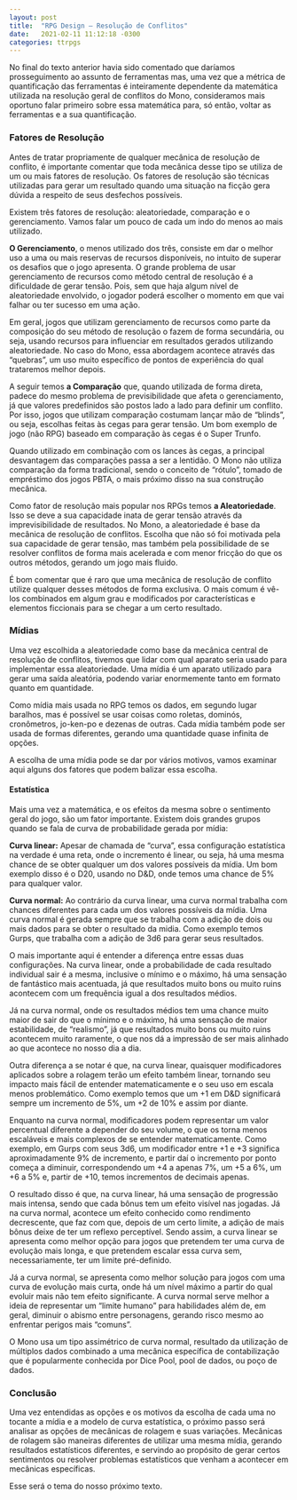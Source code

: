 ```yaml
---
layout: post
title:  "RPG Design — Resolução de Conflitos"
date:   2021-02-11 11:12:18 -0300
categories: ttrpgs
---
```


No final do texto anterior havia sido comentado que daríamos prosseguimento ao assunto de ferramentas mas, uma vez que a métrica de quantificação das ferramentas é inteiramente dependente da matemática utilizada na resolução geral de conflitos do Mono, consideramos mais oportuno falar primeiro sobre essa matemática para, só então, voltar as ferramentas e a sua quantificação.

### Fatores de Resolução

Antes de tratar propriamente de qualquer mecânica de resolução de conflito, é importante comentar que toda mecânica desse tipo se utiliza de um ou mais fatores de resolução. Os fatores de resolução são técnicas utilizadas para gerar um resultado quando uma situação na ficção gera dúvida a respeito de seus desfechos possíveis.

Existem três fatores de resolução: aleatoriedade, comparação e o gerenciamento. Vamos falar um pouco de cada um indo do menos ao mais utilizado.

**O Gerenciamento**, o menos utilizado dos três, consiste em dar o melhor uso a uma ou mais reservas de recursos disponíveis, no intuito de superar os desafios que o jogo apresenta. O grande problema de usar gerenciamento de recursos como método central de resolução é a dificuldade de gerar tensão. Pois, sem que haja algum nível de aleatoriedade envolvido, o jogador poderá escolher o momento em que vai falhar ou ter sucesso em uma ação.

Em geral, jogos que utilizam gerenciamento de recursos como parte da composição do seu método de resolução o fazem de forma secundária, ou seja, usando recursos para influenciar em resultados gerados utilizando aleatoriedade. No caso do Mono, essa abordagem acontece através das “quebras”, um uso muito específico de pontos de experiência do qual trataremos melhor depois.

A seguir temos **a Comparação** que, quando utilizada de forma direta, padece do mesmo problema de previsibilidade que afeta o gerenciamento, já que valores predefinidos são postos lado a lado para definir um conflito. Por isso, jogos que utilizam comparação costumam lançar mão de “blinds”, ou seja, escolhas feitas às cegas para gerar tensão. Um bom exemplo de jogo (não RPG) baseado em comparação às cegas é o Super Trunfo.

Quando utilizado em combinação com os lances às cegas, a principal desvantagem das comparações passa a ser a lentidão. O Mono não utiliza comparação da forma tradicional, sendo o conceito de “rótulo”, tomado de empréstimo dos jogos PBTA, o mais próximo disso na sua construção mecânica.

Como fator de resolução mais popular nos RPGs temos **a Aleatoriedade**. Isso se deve a sua capacidade inata de gerar tensão através da imprevisibilidade de resultados. No Mono, a aleatoriedade é base da mecânica de resolução de conflitos. Escolha que não só foi motivada pela sua capacidade de gerar tensão, mas também pela possibilidade de se resolver conflitos de forma mais acelerada e com menor fricção do que os outros métodos, gerando um jogo mais fluido.

É bom comentar que é raro que uma mecânica de resolução de conflito utilize qualquer desses métodos de forma exclusiva. O mais comum é vê-los combinados em algum grau e modificados por características e elementos ficcionais para se chegar a um certo resultado.

### Mídias

Uma vez escolhida a aleatoriedade como base da mecânica central de resolução de conflitos, tivemos que lidar com qual aparato seria usado para implementar essa aleatoriedade. Uma mídia é um aparato utilizado para gerar uma saída aleatória, podendo variar enormemente tanto em formato quanto em quantidade.

Como mídia mais usada no RPG temos os dados, em segundo lugar baralhos, mas é possível se usar coisas como roletas, dominós, cronômetros, jo-ken-po e dezenas de outras. Cada mídia também pode ser usada de formas diferentes, gerando uma quantidade quase infinita de opções.

A escolha de uma mídia pode se dar por vários motivos, vamos examinar aqui alguns dos fatores que podem balizar essa escolha.

#### Estatística

Mais uma vez a matemática, e os efeitos da mesma sobre o sentimento geral do jogo, são um fator importante. Existem dois grandes grupos quando se fala de curva de probabilidade gerada por mídia:

**Curva linear:** Apesar de chamada de “curva”, essa configuração estatística na verdade é uma reta, onde o incremento é linear, ou seja, há uma mesma chance de se obter qualquer um dos valores possíveis da mídia. Um bom exemplo disso é o D20, usando no D&D, onde temos uma chance de 5% para qualquer valor.

**Curva normal:** Ao contrário da curva linear, uma curva normal trabalha com chances diferentes para cada um dos valores possíveis da mídia. Uma curva normal é gerada sempre que se trabalha com a adição de dois ou mais dados para se obter o resultado da midia. Como exemplo temos Gurps, que trabalha com a adição de 3d6 para gerar seus resultados.

O mais importante aqui é entender a diferença entre essas duas configurações. Na curva linear, onde a probabilidade de cada resultado individual sair é a mesma, inclusive o mínimo e o máximo, há uma sensação de fantástico mais acentuada, já que resultados muito bons ou muito ruins acontecem com um frequência igual a dos resultados médios.

Já na curva normal, onde os resultados médios tem uma chance muito maior de sair do que o mínimo e o máximo, há uma sensação de maior estabilidade, de “realismo”, já que resultados muito bons ou muito ruins acontecem muito raramente, o que nos dá a impressão de ser mais alinhado ao que acontece no nosso dia a dia.

Outra diferença a se notar é que, na curva linear, quaisquer modificadores aplicados sobre a rolagem terão um efeito também linear, tornando seu impacto mais fácil de entender matematicamente e o seu uso em escala menos problemático. Como exemplo temos que um +1 em D&D significará sempre um incremento de 5%, um +2 de 10% e assim por diante.

Enquanto na curva normal, modificadores podem representar um valor percentual diferente a depender do seu volume, o que os torna menos escaláveis e mais complexos de se entender matematicamente. Como exemplo, em Gurps com seus 3d6, um modificador entre +1 e +3 significa aproximadamente 9% de incremento, e partir daí o incremento por ponto começa a diminuir, correspondendo um +4 a apenas 7%, um +5 a 6%, um +6 a 5% e, partir de +10, temos incrementos de decimais apenas.

O resultado disso é que, na curva linear, há uma sensação de progressão mais intensa, sendo que cada bônus tem um efeito visível nas jogadas. Já na curva normal, acontece um efeito conhecido como rendimento decrescente, que faz com que, depois de um certo limite, a adição de mais bônus deixe de ter um reflexo perceptível. Sendo assim, a curva linear se apresenta como melhor opção para jogos que pretendem ter uma curva de evolução mais longa, e que pretendem escalar essa curva sem, necessariamente, ter um limite pré-definido.

Já a curva normal, se apresenta como melhor solução para jogos com uma curva de evolução mais curta, onde há um nível máximo a partir do qual evoluir mais não tem efeito significante. A curva normal serve melhor a ideia de representar um “limite humano” para habilidades além de, em geral, diminuir o abismo entre personagens, gerando risco mesmo ao enfrentar perigos mais “comuns”.

O Mono usa um tipo assimétrico de curva normal, resultado da utilização de múltiplos dados combinado a uma mecânica específica de contabilização que é popularmente conhecida por Dice Pool, pool de dados, ou poço de dados.

### Conclusão

Uma vez entendidas as opções e os motivos da escolha de cada uma no tocante a mídia e a modelo de curva estatística, o próximo passo será analisar as opções de mecânicas de rolagem e suas variações. Mecânicas de rolagem são maneiras diferentes de utilizar uma mesma mídia, gerando resultados estatísticos diferentes, e servindo ao propósito de gerar certos sentimentos ou resolver problemas estatísticos que venham a acontecer em mecânicas específicas.

Esse será o tema do nosso próximo texto.